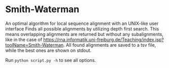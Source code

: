 # Smith-Waterman
An optimal algorithm for local sequence alignment with an UNIX-like user interface
Finds all possible alignments by utilizing depth first search. This means overlapping alignments are returned but without any subalignments, like in the case of https://rna.informatik.uni-freiburg.de/Teaching/index.jsp?toolName=Smith-Waterman.
All found alignments are saved to a tsv file, while the best ones are shown on stdout. 

Run ```python script.py -h``` to see all options. 
